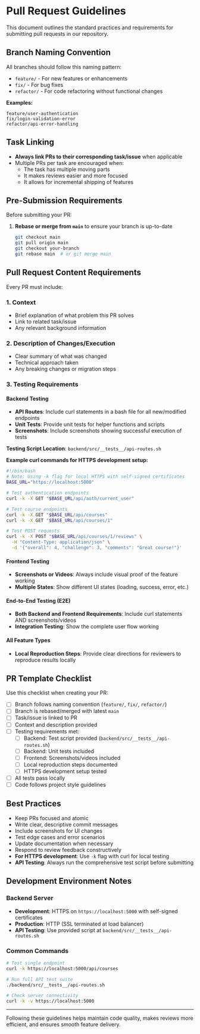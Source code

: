 # Pull Request Guidelines

This document outlines the standard practices and requirements for submitting pull requests in our repository.

## Branch Naming Convention

All branches should follow this naming pattern:

- `feature/` - For new features or enhancements
- `fix/` - For bug fixes
- `refactor/` - For code refactoring without functional changes

**Examples:**
```
feature/user-authentication
fix/login-validation-error
refactor/api-error-handling
```

## Task Linking

- **Always link PRs to their corresponding task/issue** when applicable
- Multiple PRs per task are encouraged when:
  - The task has multiple moving parts
  - It makes reviews easier and more focused
  - It allows for incremental shipping of features

## Pre-Submission Requirements

Before submitting your PR:

1. **Rebase or merge from `main`** to ensure your branch is up-to-date
   ```bash
   git checkout main
   git pull origin main
   git checkout your-branch
   git rebase main  # or git merge main
   ```

## Pull Request Content Requirements

Every PR must include:

### 1. Context
- Brief explanation of what problem this PR solves
- Link to related task/issue
- Any relevant background information

### 2. Description of Changes/Execution
- Clear summary of what was changed
- Technical approach taken
- Any breaking changes or migration steps

### 3. Testing Requirements

#### Backend Testing
- **API Routes**: Include curl statements in a bash file for all new/modified endpoints
- **Unit Tests**: Provide unit tests for helper functions and scripts
- **Screenshots**: Include screenshots showing successful execution of tests

**Testing Script Location**: `backend/src/__tests__/api-routes.sh`

**Example curl commands for HTTPS development setup:**
```bash
#!/bin/bash
# Note: Using -k flag for local HTTPS with self-signed certificates
BASE_URL="https://localhost:5000"

# Test authentication endpoints
curl -k -X GET "$BASE_URL/api/auth/current_user"

# Test course endpoints
curl -k -X GET "$BASE_URL/api/courses"
curl -k -X GET "$BASE_URL/api/courses/1"

# Test POST requests
curl -k -X POST "$BASE_URL/api/courses/1/reviews" \
  -H "Content-Type: application/json" \
  -d '{"overall": 4, "challenge": 3, "comments": "Great course!"}'
```

#### Frontend Testing
- **Screenshots or Videos**: Always include visual proof of the feature working
- **Multiple States**: Show different UI states (loading, success, error, etc.)

#### End-to-End Testing (E2E)
- **Both Backend and Frontend Requirements**: Include curl statements AND screenshots/videos
- **Integration Testing**: Show the complete user flow working

#### All Feature Types
- **Local Reproduction Steps**: Provide clear directions for reviewers to reproduce results locally



## PR Template Checklist

Use this checklist when creating your PR:

- [ ] Branch follows naming convention (`feature/`, `fix/`, `refactor/`)
- [ ] Branch is rebased/merged with latest `main`
- [ ] Task/issue is linked to PR
- [ ] Context and description provided
- [ ] Testing requirements met:
  - [ ] Backend: Test script provided (`backend/src/__tests__/api-routes.sh`)
  - [ ] Backend: Unit tests included  
  - [ ] Frontend: Screenshots/videos included
  - [ ] Local reproduction steps documented
  - [ ] HTTPS development setup tested
- [ ] All tests pass locally
- [ ] Code follows project style guidelines

## Best Practices

- Keep PRs focused and atomic
- Write clear, descriptive commit messages
- Include screenshots for UI changes
- Test edge cases and error scenarios
- Update documentation when necessary
- Respond to review feedback constructively
- **For HTTPS development**: Use `-k` flag with curl for local testing
- **API Testing**: Always run the comprehensive test script before submitting

## Development Environment Notes

### Backend Server
- **Development**: HTTPS on `https://localhost:5000` with self-signed certificates
- **Production**: HTTP (SSL terminated at load balancer)
- **API Testing**: Use provided script at `backend/src/__tests__/api-routes.sh`

### Common Commands
```bash
# Test single endpoint
curl -k https://localhost:5000/api/courses

# Run full API test suite
./backend/src/__tests__/api-routes.sh

# Check server connectivity
curl -k -v https://localhost:5000
```

---

Following these guidelines helps maintain code quality, makes reviews more efficient, and ensures smooth feature delivery.